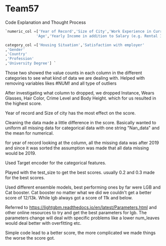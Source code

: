 # Team57

Code Explanation and Thought Process



```python
`numeric_col =['Year of Record','Size of City','Work Experience in Current Job [years]',
              'Age','Yearly Income in addition to Salary (e.g. Rental Income)'] 

category_col =['Housing Situation','Satisfaction with employer'
,'Gender'
,'Country'
,'Profession'
,'University Degree'] `
```



Those two showed the value counts in each column in the different categories to see what kind of data we are dealing with. Helped with removing variables likes #NUM! and all type of outliers 

After investigating what column to dropped, we dropped Instance, Wears Glasses, Hair Color, Crime Level and Body Height. which for us resulted in the highest score. 

Year of record and Size of city has the most effect on the score.

Cleaning the data made a little difference in the score. Basically wanted to uniform all missing data for categorical data with one string "Nan_data" and the mean for numerical. 

for year of record looking at the column, all the missing data was after 2019 and since it was sorted the assumption was made that all data missing would be 2019.

Used Target encoder for the categorical features.

Played with the test_size to get the best scores. usually 0.2 and 0.3 made for the best scores.

Used different ensemble models, best performing ones by far were LGB and Cat booster. Cat booster no matter what we did we couldn't get a better score of 12/13k. While lgb always got a score of 11k and below. 



Referred to  https://lightgbm.readthedocs.io/en/latest/Parameters.html and other online resources to try and get the best parameters for lgb. The parameters change will deal with specific problems like a lower num_leaves would deal better with overfitting etc.



Simple code lead to a better score, the more complicated we made things the worse the score got. 



